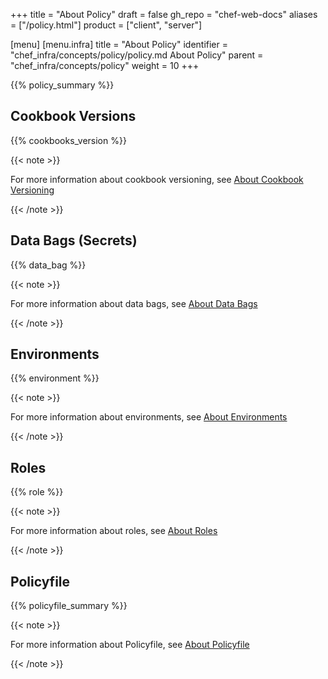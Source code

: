 +++
title = "About Policy"
draft = false
gh_repo = "chef-web-docs"
aliases = ["/policy.html"]
product = ["client", "server"]

[menu]
  [menu.infra]
    title = "About Policy"
    identifier = "chef_infra/concepts/policy/policy.md About Policy"
    parent = "chef_infra/concepts/policy"
    weight = 10
+++

{{% policy_summary %}}

## Cookbook Versions

{{% cookbooks_version %}}

{{< note >}}

For more information about cookbook versioning, see [About Cookbook
Versioning](/cookbook_versioning/)

{{< /note >}}

## Data Bags (Secrets)

{{% data_bag %}}

{{< note >}}

For more information about data bags, see [About Data
Bags](/data_bags/)

{{< /note >}}

## Environments

{{% environment %}}

{{< note >}}

For more information about environments, see [About
Environments](/environments/)

{{< /note >}}

## Roles

{{% role %}}

{{< note >}}

For more information about roles, see [About Roles](/roles/)

{{< /note >}}

## Policyfile

{{% policyfile_summary %}}

{{< note >}}

For more information about Policyfile, see [About
Policyfile](/policyfile/)

{{< /note >}}
